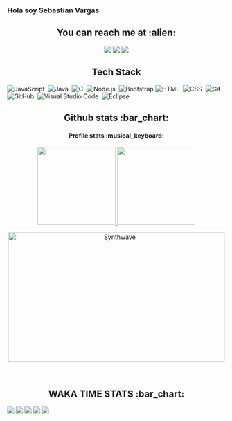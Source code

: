 
### Hola soy Sebastian Vargas


<h2 align="center">You can reach me at :alien:</h2>


<p align="center">
<a href="https://www.linkedin.com/in/sebastian-vargas-mu%C3%B1oz-821b441a3/"><img src="https://img.shields.io/badge/-Sebastian%20Vargas%20-0077B5?style=flat&logo=Linkedin&logoColor=white"/></a>
<a href="mailto:vargas.sebastianm@gmail.com"><img src="https://img.shields.io/badge/-vargas.sebastianm@gmail.com-D14836?style=flat&logo=Gmail&logoColor=white"/></a>
<a href="https://instagram.com/sebatian.uwuw"><img src="https://img.shields.io/badge/-@sebastian.uwuw-E4405F?style=flat&logo=Instagram&logoColor=white"/></a>
</p>



<h2 align="center">Tech Stack</h2>


![JavaScript](https://img.shields.io/badge/-JavaScript-05122A?style=flat&logo=javascript)&nbsp;
![Java](https://img.shields.io/badge/-Java-05122A?style=flat&logo=Java&logoColor=FFA518)&nbsp;
![C](https://img.shields.io/badge/-C-05122A?style=flat&logo=C&logoColor=A8B9CC)&nbsp;
![Node.js](https://img.shields.io/badge/-Node.js-05122A?style=flat&logo=node.js)&nbsp;
![Bootstrap](https://img.shields.io/badge/-Bootstrap-05122A?style=flat&logo=bootstrap&logoColor=563D7C)
![HTML](https://img.shields.io/badge/-HTML-05122A?style=flat&logo=HTML5)&nbsp;
![CSS](https://img.shields.io/badge/-CSS-05122A?style=flat&logo=CSS3&logoColor=1572B6)&nbsp;
![Git](https://img.shields.io/badge/-Git-05122A?style=flat&logo=git)&nbsp;
![GitHub](https://img.shields.io/badge/-GitHub-05122A?style=flat&logo=github)&nbsp;
![Visual Studio Code](https://img.shields.io/badge/-Visual%20Studio%20Code-05122A?style=flat&logo=visual-studio-code&logoColor=007ACC)&nbsp;
![Eclipse](https://img.shields.io/badge/-Eclipse-05122A?style=flat&logo=eclipse-ide&logoColor=2C2255)


<h2 align="center">Github stats :bar_chart:</h2>

<h4 align="center">Profile stats :musical_keyboard:</h4>
<p align="center">
<a href="https://github.com/hacefrio">
  <img height="180em" src="https://github-readme-stats-eight-theta.vercel.app/api?username=hacefrio&show_icons=true&theme=algolia&include_all_commits=true&count_private=true"/>
  <img height="180em" src="https://github-readme-stats-eight-theta.vercel.app/api/top-langs/?username=hacefrio&layout=compact&langs_count=8&theme=algolia"/>
</a>
</p>
<p align="center"><img src="https://thumbs.gfycat.com/GoodnaturedFondGaur-size_restricted.gif" alt="Synthwave" height="300" width="500"></p>
<br>

<h2 align="center">WAKA TIME STATS :bar_chart:</h2>


<a href="https://wakatime.com"><img src="https://wakatime.com/share/@hacecalor/3c8fced2-7290-4b33-8c2e-7a3fd56e84b0.png" /></a>
<a href="https://wakatime.com"><img src="https://wakatime.com/share/@hacecalor/931906ca-e843-497e-a779-af18417b0420.png" /></a>
<a href="https://wakatime.com"><img src="https://wakatime.com/share/@hacecalor/84de12a8-34ce-4348-aa52-c9949ddd002a.png" /></a>
<a href="https://wakatime.com"><img src="https://wakatime.com/share/@hacecalor/3baa6691-6d86-49f8-bb90-c768e48eaff1.png" /></a>
<a href="https://wakatime.com"><img src="https://wakatime.com/share/@hacecalor/853063fe-efbe-400a-8bb6-977d1fc7745a.png" /></a>

